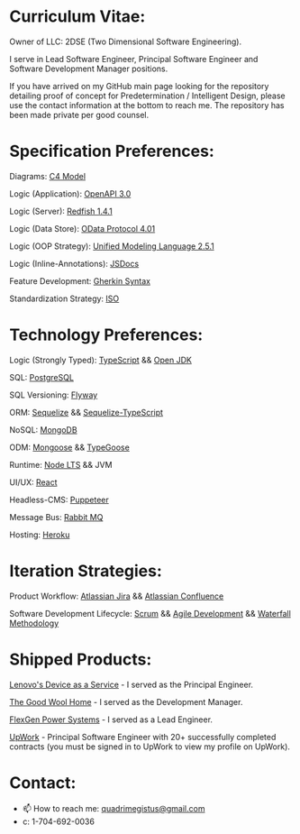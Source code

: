 # Curriculum Vitae:

Owner of LLC: 2DSE (Two Dimensional Software Engineering).

I serve in Lead Software Engineer, Principal Software Engineer and Software Development Manager positions.

If you have arrived on my GitHub main page looking for the repository detailing proof of concept for Predetermination / Intelligent Design, please use the contact information at the bottom to reach me. The repository has been made private per good counsel.

# Specification Preferences:

Diagrams: [C4 Model](https://c4model.com/#Abstractions)

Logic (Application): [OpenAPI 3.0](https://swagger.io/specification/)

Logic (Server): [Redfish 1.4.1](https://www.dmtf.org/standards/redfish)

Logic (Data Store): [OData Protocol 4.01](https://www.odata.org/documentation/)

Logic (OOP Strategy): [Unified Modeling Language 2.5.1](https://www.omg.org/spec/UML/)

Logic (Inline-Annotations): [JSDocs](https://jsdoc.app/) 

Feature Development: [Gherkin Syntax](https://cucumber.io/docs/gherkin/reference/)

Standardization Strategy: [ISO](https://www.iso.org/home.html)

# Technology Preferences:

Logic (Strongly Typed): [TypeScript](https://www.typescriptlang.org/docs/) && [Open JDK](https://openjdk.java.net/)

SQL: [PostgreSQL](https://www.postgresql.org/docs/) 

SQL Versioning: [Flyway](https://flywaydb.org/documentation/)

ORM: [Sequelize](https://sequelize.org/docs/v6/getting-started/) && [Sequelize-TypeScript](https://www.npmjs.com/package/sequelize-typescript)

NoSQL: [MongoDB](https://www.mongodb.com/docs/)

ODM: [Mongoose](https://mongoosejs.com/docs/guide.html) && [TypeGoose](https://typegoose.github.io/typegoose/docs/guides/quick-start-guide)

Runtime: [Node LTS](https://nodejs.org/en/) && JVM

UI/UX: [React](https://reactjs.org/docs/getting-started.html)

Headless-CMS: [Puppeteer](https://github.com/puppeteer/puppeteer)

Message Bus: [Rabbit MQ](https://www.rabbitmq.com/documentation.html)

Hosting: [Heroku](https://www.heroku.com/)

# Iteration Strategies:

Product Workflow: [Atlassian Jira](https://www.atlassian.com/software/jira) && [Atlassian Confluence](https://www.atlassian.com/software/confluence)

Software Development Lifecycle: [Scrum](https://www.atlassian.com/agile/scrum) && [Agile Development](https://www.atlassian.com/agile/manifesto) && [Waterfall Methodology](https://www.projectmanager.com/guides/waterfall-methodology)

# Shipped Products:

[Lenovo's Device as a Service](https://www.lenovo.com/us/en/daas/) - I served as the Principal Engineer.

[The Good Wool Home](https://thegoodwoolhome.com/) - I served as the Development Manager.

[FlexGen Power Systems](https://flexgen.com/) - I served as a Lead Engineer.

[UpWork](https://www.upwork.com/freelancers/~0113521d8bf262c9fb?referrer_url_path=%2Fnx%2Fsearch%2Ftalent%2Fdetails%2F~0113521d8bf262c9fb%2Fprofile) - Principal Software Engineer with 20+ successfully completed contracts (you must be signed in to UpWork to view my profile on UpWork).

# Contact:

- 📫 How to reach me: quadrimegistus@gmail.com
- c: 1-704-692-0036

<!--
**parallelam/parallelam** is a ✨ _special_ ✨ repository because its `README.md` (this file) appears on your GitHub profile.

Here are some ideas to get you started:

- 🔭 I’m currently working on ...
- 🌱 I’m currently learning ...
- 👯 I’m looking to collaborate on ...
- 🤔 I’m looking for help with ...
- 💬 Ask me about ...
- 📫 How to reach me: ...
- 😄 Pronouns: ...
- ⚡ Fun fact: ...
-->
